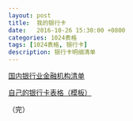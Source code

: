 ```yaml
---
layout: post
title:  我的银行卡
date:   2016-10-26 15:30:00 +0800
categories: 1024表格
tags: [1024表格, 银行卡]
description: 银行卡明细清单
---
```


[国内银行业金融机构清单](http://www.cbrc.gov.cn/chinese/jrjg/index.html)

[自己的银行卡表格（模板）](/uploads/2016/bank_blank.xlsx)

（完）
